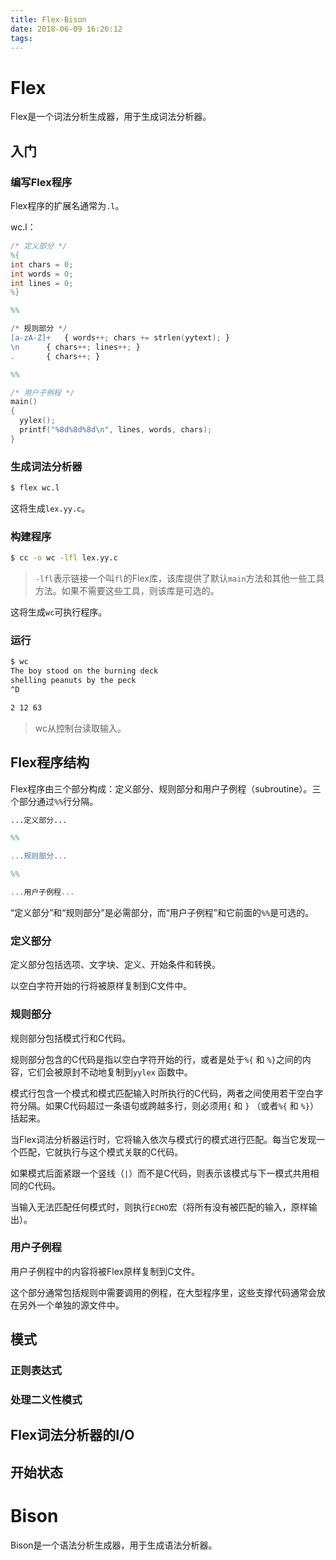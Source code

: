 ```yaml
---
title: Flex-Bison
date: 2018-06-09 16:26:12
tags:
---
```


# Flex

Flex是一个词法分析生成器，用于生成词法分析器。

## 入门

### 编写Flex程序

Flex程序的扩展名通常为`.l`。

wc.l：

```flex
/* 定义部分 */
%{
int chars = 0;
int words = 0;
int lines = 0;
%}

%%

/* 规则部分 */
[a-zA-Z]+	{ words++; chars += strlen(yytext); }
\n		{ chars++; lines++; }
.		{ chars++; }

%%

/* 用户子例程 */
main()
{
  yylex();
  printf("%8d%8d%8d\n", lines, words, chars);
}
```

### 生成词法分析器

```bash
$ flex wc.l
```

这将生成`lex.yy.c`。

### 构建程序

```bash
$ cc -o wc -lfl lex.yy.c
```

> `-lfl`表示链接一个叫`fl`的Flex库，该库提供了默认`main`方法和其他一些工具方法。如果不需要这些工具，则该库是可选的。

这将生成`wc`可执行程序。

### 运行

```bash
$ wc
The boy stood on the burning deck
shelling peanuts by the peck
^D

2 12 63
```

> wc从控制台读取输入。

## Flex程序结构

Flex程序由三个部分构成：定义部分、规则部分和用户子例程（subroutine）。三个部分通过`%%`行分隔。

```flex
...定义部分...

%%

...规则部分...

%%

...用户子例程...
```

“定义部分”和“规则部分”是必需部分，而“用户子例程”和它前面的`%%`是可选的。

### 定义部分

定义部分包括选项、文字块、定义、开始条件和转换。

以空白字符开始的行将被原样复制到C文件中。

### 规则部分

规则部分包括模式行和C代码。

规则部分包含的C代码是指以空白字符开始的行，或者是处于`%{` 和 `%}`之间的内容，它们会被原封不动地复制到`yylex` 函数中。

模式行包含一个模式和模式匹配输入时所执行的C代码，两者之间使用若干空白字符分隔。如果C代码超过一条语句或跨越多行，则必须用`{` 和 `}` （或者`%{` 和 `%}`）括起来。

当Flex词法分析器运行时，它将输入依次与模式行的模式进行匹配。每当它发现一个匹配，它就执行与这个模式关联的C代码。

如果模式后面紧跟一个竖线（`|`）而不是C代码，则表示该模式与下一模式共用相同的C代码。

当输入无法匹配任何模式时，则执行`ECHO`宏（将所有没有被匹配的输入，原样输出）。

### 用户子例程

用户子例程中的内容将被Flex原样复制到C文件。

这个部分通常包括规则中需要调用的例程，在大型程序里，这些支撑代码通常会放在另外一个单独的源文件中。

## 模式

### 正则表达式

### 处理二义性模式

## Flex词法分析器的I/O

## 开始状态



# Bison

Bison是一个语法分析生成器，用于生成语法分析器。
